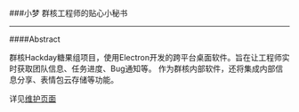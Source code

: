 ###小梦
群核工程师的贴心小秘书

------

####Abstract

群核Hackday糖果组项目，使用Electron开发的跨平台桌面软件。旨在让工程师实时获取团队信息、任务进度、Bug通知等。
作为群核内部软件，还将集成内部信息分享、表情包云存储等功能。

详见[维护页面](http://guozi.wytiny.com)



